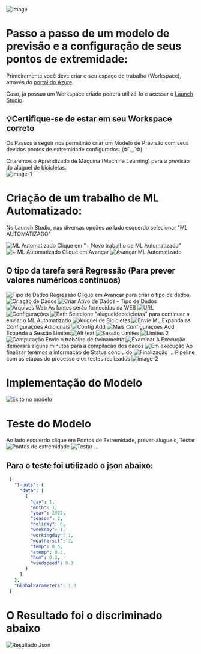 ![image](https://github.com/cezarscarvalho/Fotos-Projetos-Azure/assets/158849910/5170a2e1-2d49-4d74-bd3f-5c68d87412f3)

# Passo a passo de um modelo de previsão e a configuração de seus pontos de extremidade:


Primeiramente você deve criar o seu espaço de trabalho (Workspace), através do [portal do Azure](https://www.portal.azure.com).

Caso, já possua um Workspace criado poderá utilizá-lo e acessar o [Launch Studio](https://ml.azure.com) 

## 💡Certifique-se de estar em seu Workspace correto

Os Passos a seguir nos permitirão criar um Modelo de Previsão com seus devidos pontos de extremidade configurados. (❁´◡`❁)

Criaremos o Aprendizado de Máquina (Machine Learning) para a previsão do aluguel de bicicletas.    
![image-1](https://github.com/cezarscarvalho/Fotos-Projetos-Azure/assets/158849910/05f91a3b-77e5-483e-93a7-19c85a0dc605)



# Criação de um trabalho de ML Automatizado:

No Launch Studio, nas diversas opções ao lado esquerdo selecionar  "ML AUTOMATIZADO" 

![ML Automatizado](https://github.com/cezarscarvalho/Fotos-Projetos-Azure/assets/158849910/1c06337e-fba4-4087-8405-51d6a02110dd)
Clique em "+ Novo trabalho de ML Automatizado"
![+ ML Automatizado](https://github.com/cezarscarvalho/Fotos-Projetos-Azure/assets/158849910/561be846-b229-4a83-9d4b-a1c5329cbb44)
Clique em Avançar
![Avançar ML Automatizado](https://github.com/cezarscarvalho/Fotos-Projetos-Azure/assets/158849910/440ff26d-0915-4f9b-93ce-1774c55144ab)
## O tipo da tarefa será Regressão (Para prever valores numéricos contínuos)
![Tipo de Dados Regressão](https://github.com/cezarscarvalho/Fotos-Projetos-Azure/assets/158849910/abeddb59-889d-4946-b9b5-aadd593821df)
Clique em Avançar para criar o tipo de dados
![Criação de Dados](https://github.com/cezarscarvalho/Fotos-Projetos-Azure/assets/158849910/8718c095-b2d8-413b-a660-a75dbfc8a43c)
![Criar Ativo de Dados - Tipo de Dados](https://github.com/cezarscarvalho/Fotos-Projetos-Azure/assets/158849910/856d13f8-f542-41f3-b448-f7005bf99601)
![Arquivos Web](https://github.com/cezarscarvalho/Fotos-Projetos-Azure/assets/158849910/2c0f5302-1d6a-4c90-b51b-d9b51c875449)
As fontes serão fornecidas da WEB
![URL](https://github.com/cezarscarvalho/Fotos-Projetos-Azure/assets/158849910/86751681-ea4c-411d-9fd5-454bdfe6c7f7)
![Configurações](https://github.com/cezarscarvalho/Fotos-Projetos-Azure/assets/158849910/d1ca4eb5-0f9f-40d0-bc87-c8870f76cf5a)
![Path](https://github.com/cezarscarvalho/Fotos-Projetos-Azure/assets/158849910/d5d6faa7-c3b3-4a12-aff3-22ddafa63c5f)
Selecione "alugueldebicicletas" para continuar a enviar o ML Automatizado
![Aluguel de Bicicletas](https://github.com/cezarscarvalho/Fotos-Projetos-Azure/assets/158849910/a57b688e-998f-4ccb-874d-b58a5d94d85f)
![Envie ML](https://github.com/cezarscarvalho/Fotos-Projetos-Azure/assets/158849910/870a623d-e72b-4c6d-8b5c-b02cedf4aecc)
Expanda as Configurações Adicionais
![Config Add](https://github.com/cezarscarvalho/Fotos-Projetos-Azure/assets/158849910/884a258d-20fb-49bb-a1e0-bd0bfd85da89)
![Mais Configurações Add](https://github.com/cezarscarvalho/Fotos-Projetos-Azure/assets/158849910/0eda756f-b8c1-4901-a849-65f7e9e7621b)
Expanda a Sessão Limites![Alt text](<Sessão Limites.png>)
![Sessão Limites](https://github.com/cezarscarvalho/Fotos-Projetos-Azure/assets/158849910/ed3e8b11-b7ea-45c7-8b33-0d3ec0264260)
![Limites 2](https://github.com/cezarscarvalho/Fotos-Projetos-Azure/assets/158849910/173d9e40-eba1-4f9f-a495-61e34f634d56)
![Computação](https://github.com/cezarscarvalho/Fotos-Projetos-Azure/assets/158849910/2b954421-1550-44db-9326-823960d59f7a)
Envie o trabalho de treinamento
![Examinar](https://github.com/cezarscarvalho/Fotos-Projetos-Azure/assets/158849910/d6ede542-ec4b-43e8-b7eb-ea38272548d8)
A Execução demorará alguns minutos para a compilação dos dados
![Em execução](https://github.com/cezarscarvalho/Fotos-Projetos-Azure/assets/158849910/62336e9f-5b64-44ce-bc99-0cfba00822d5)
Ao finalizar teremos a informação de Status concluído
![Finalização](https://github.com/cezarscarvalho/Fotos-Projetos-Azure/assets/158849910/9a89411a-7e10-45d9-ba7b-893f76138955)
...
Pipeline com as etapas do processo e os testes realizados
![image-2](https://github.com/cezarscarvalho/Fotos-Projetos-Azure/assets/158849910/ba072fdc-58ac-43f5-996e-20274309c27b)
# Implementação do Modelo
![Exito no modelo](https://github.com/cezarscarvalho/Fotos-Projetos-Azure/assets/158849910/d3757581-6ab3-4cdc-b712-bb171b7d3268)
# Teste do Modelo

Ao lado esquerdo clique em Pontos de Extremidade, prever-alugueis, Testar
![Pontos de extremidade](https://github.com/cezarscarvalho/Fotos-Projetos-Azure/assets/158849910/df282152-4f27-4d2e-a8ee-2e9c0ee9c476)
![Testar](https://github.com/cezarscarvalho/Fotos-Projetos-Azure/assets/158849910/156e0fde-4b91-4d1f-9cd1-f55397989602)
...

## Para o teste foi utilizado o json abaixo:
```yaml
 {
   "Inputs": { 
     "data": [
       {
         "day": 1,
         "mnth": 1,   
         "year": 2022,
         "season": 2,
         "holiday": 0,
         "weekday": 1,
         "workingday": 1,
         "weathersit": 2, 
         "temp": 0.3, 
         "atemp": 0.3,
         "hum": 0.3,
         "windspeed": 0.3 
       }
     ]    
   },   
   "GlobalParameters": 1.0
 }
 ``````


# O Resultado foi o discriminado abaixo

![Resultado Json](https://github.com/cezarscarvalho/Fotos-Projetos-Azure/assets/158849910/2ba97c97-f855-48d3-b4fa-e267f31700e1)
